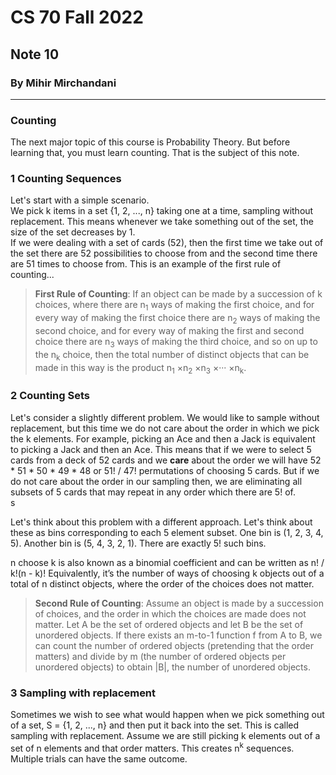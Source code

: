 # CS 70 Fall 2022
## Note 10
### By Mihir Mirchandani
---

### Counting

The next major topic of this course is Probability Theory. But before learning that, you must learn counting. That is the subject of this note.

### 1 Counting Sequences
Let's start with a simple scenario. <br>
We pick k items in a set {1, 2, ..., n} taking one at a time, sampling without replacement. This means whenever we take something out of the set, the size of the set decreases by 1. <br>
If we were dealing with a set of cards (52), then the first time we take out of the set there are 52 possibilities to choose from and the second time there are 51 times to choose from. This is an example of the first rule of counting...

> **First Rule of Counting**: If an object can be made by a succession of k choices, where there are n<sub>1</sub> ways
of making the first choice, and for every way of making the first choice there are n<sub>2</sub> ways of making the
second choice, and for every way of making the first and second choice there are n<sub>3</sub> ways of making the
third choice, and so on up to the n<sub>k</sub> choice, then the total number of distinct objects that can be made in
this way is the product n<sub>1</sub> ×n<sub>2</sub> ×n<sub>3</sub> ×··· ×n<sub>k</sub>.

### 2 Counting Sets
Let's consider a slightly different problem. We would like to sample without replacement, but this time we do not care about the order in which we pick the k elements. For example, picking an Ace and then a Jack is equivalent to picking a Jack and then an Ace. This means that if we were to select 5 cards from a deck of 52 cards and we **care** about the order we will have 52 * 51 * 50 * 49 * 48 or 51! / 47! permutations of choosing 5 cards. But if we do not care about the order in our sampling then, we are eliminating all subsets of 5 cards that may repeat in any order which there are 5! of. <br>s

Let's think about this problem with a different approach. Let's think about these as bins corresponding to each 5 element subset. One bin is (1, 2, 3, 4, 5). Another bin is (5, 4, 3, 2, 1). There are exactly 5! such bins.

n choose k is also known as a binomial coefficient and can be written as n! / k!(n - k)!  Equivalently, it’s the number of ways of choosing k objects out of a total of n distinct objects, where the order of the choices does not matter.

> **Second Rule of Counting**:  Assume an object is made by a succession of choices, and the order in which
the choices are made does not matter. Let A be the set of ordered objects and let B be the set of unordered
objects. If there exists an m-to-1 function f from A to B, we can count the number of ordered objects
(pretending that the order matters) and divide by m (the number of ordered objects per unordered objects) to obtain |B|, the number of unordered objects.

### 3 Sampling with replacement

Sometimes we wish to see what would happen when we pick something out of a set, S = {1, 2, ..., n} and then put it back into the set. This is called sampling with replacement. Assume we are still picking k elements out of a set of n elements and that order matters. This creates n<sup>k</sup> sequences. Multiple trials can have the same outcome.
